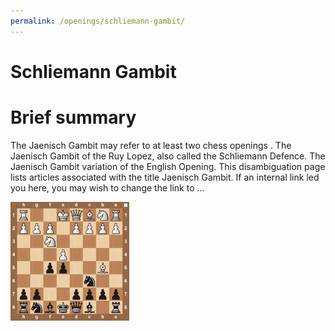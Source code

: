 ```yaml
---
permalink: /openings/schliemann-gambit/
---
```

Schliemann Gambit
=================

# Brief summary


The Jaenisch Gambit may refer to at least two chess openings . The Jaenisch Gambit of the Ruy Lopez, also called the Schliemann Defence. The Jaenisch Gambit variation of the English Opening. This disambiguation page lists articles associated with the title Jaenisch Gambit. If an internal link led you here, you may wish to change the link to ...

<img src="/img/Schliemann Gambit.jpg"/>
